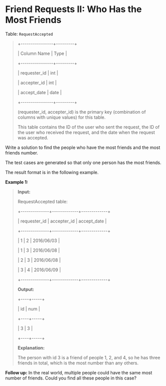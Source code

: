 # Friend Requests II: Who Has the Most Friends

Table: <code>RequestAccepted</code>
>
> +----------------+---------+
>
> | Column Name    | Type    |
>
> +----------------+---------+
>
> | requester_id   | int     |
>
> | accepter_id    | int     |
>
> | accept_date    | date    |
>
> +----------------+---------+
>
> (requester_id, accepter_id) is the primary key (combination of columns with unique values) for this table.
>
> This table contains the ID of the user who sent the request, the ID of the user who received the request, and the date when the request was accepted.


Write a solution to find the people who have the most friends and the most friends number.

The test cases are generated so that only one person has the most friends.

The result format is in the following example.


**Example 1:**
>
> **Input:**
>
> RequestAccepted table:
>
> +--------------+-------------+-------------+
>
> | requester_id | accepter_id | accept_date |
>
> +--------------+-------------+-------------+
>
> | 1            | 2           | 2016/06/03  |
>
> | 1            | 3           | 2016/06/08  |
>
> | 2            | 3           | 2016/06/08  |
>
> | 3            | 4           | 2016/06/09  |
>
> +--------------+-------------+-------------+
>
> **Output:**
>
> +----+-----+
>
> | id | num |
>
> +----+-----+
>
> | 3  | 3   |
>
> +----+-----+
>
> **Explanation:**
>
> The person with id 3 is a friend of people 1, 2, and 4, so he has three friends in total, which is the most number than any others.


**Follow up:** In the real world, multiple people could have the same most number of friends. Could you find all these people in this case?
